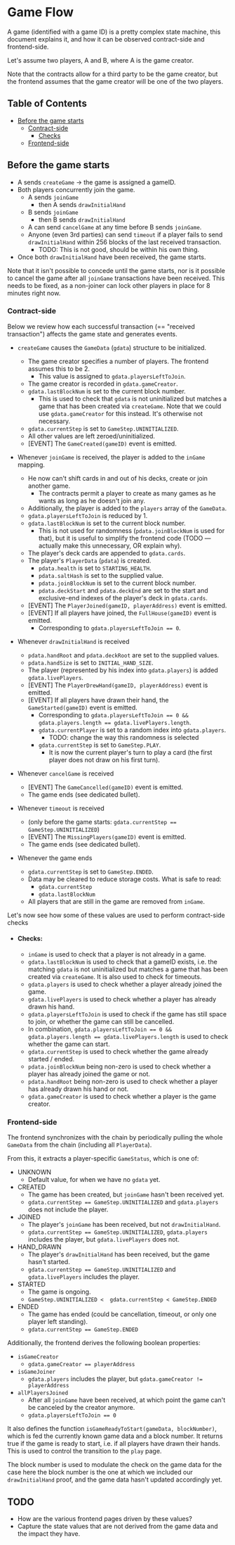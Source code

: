 # Game Flow

A game (identified with a game ID) is a pretty complex state machine, this document explains it,
and how it can be observed contract-side and frontend-side.

Let's assume two players, A and B, where A is the game creator.

Note that the contracts allow for a third party to be the game creator, but the frontend assumes
that the game creator will be one of the two players.

## Table of Contents

- [Before the game starts](#before-the-game-starts)
    - [Contract-side](#contract-side)
        - [Checks](#checks)
    - [Frontend-side](#frontend-side)

## Before the game starts

- A sends `createGame` → the game is assigned a gameID.
- Both players concurrently join the game.
  - A sends `joinGame`
      - then A sends `drawInitialHand`
  - B sends `joinGame`
      - then B sends `drawInitialHand`
  - A can send `cancelGame` at any time before B sends `joinGame`.
  - Anyone (even 3rd parties) can send `timeout` if a player fails to send `drawInitialHand` within
    256 blocks of the last received transaction.
      - TODO: This is not good, should be within his own thing. 
- Once both `drawInitialHand` have been received, the game starts.

Note that it isn't possible to concede until the game starts, nor is it possible to cancel the game
after all `joinGame` transactions have been received. This needs to be fixed, as a non-joiner
can lock other players in place for 8 minutes right now.

### Contract-side

Below we review how each successful transaction (== "received transaction") affects the game state
and generates events.

- `createGame` causes the `GameData` (`gdata`) structure to be initialized.
    - The game creator specifies a number of players. The frontend assumes this to be 2.
        - This value is assigned to `gdata.playersLeftToJoin`.
    - The game creator is recorded in `gdata.gameCreator`.
    - `gdata.lastBlockNum` is set to the current block number.
        - This is used to check that `gdata` is not uninitialized but matches a game that has been
          created via `createGame`. Note that we could use `gdata.gameCreator` for this instead.
          It's otherwise not necessary.
    - `gdata.currentStep` is set to `GameStep.UNINITIALIZED`.
    - All other values are left zeroed/uninitialized.
    - \[EVENT\] The `GameCreated(gameID)` event is emitted.


- Whenever `joinGame` is received, the player is added to the `inGame` mapping.
    - He now can't shift cards in and out of his decks, create or join another game.
        - The contracts permit a player to create as many games as he wants as long as he
          doesn't join any.
    - Additionally, the player is added to the `players` array of the `GameData`.
    - `gdata.playersLeftToJoin` is reduced by 1.
    - `gdata.lastBlockNum` is set to the current block number.
        - This is not used for randomness (`pdata.joinBlockNum` is used for that), but it is useful
          to simplify the frontend code (TODO — actually make this unnecessary, OR explain why).
    - The player's deck cards are appended to `gdata.cards`.
    - The player's `PlayerData` (`pdata`) is created.
        - `pdata.health` is set to `STARTING_HEALTH`.
        - `pdata.saltHash` is set to the supplied value.
        - `pdata.joinBlockNum` is set to the current block number.
        - `pdata.deckStart` and `pdata.deckEnd` are set to the start and exclusive-end indexes of
           the player's deck in `gdata.cards`.
    - \[EVENT\] The `PlayerJoined(gameID, playerAddress)` event is emitted.
    - \[EVENT\] If all players have joined, the `FullHouse(gameID)` event is emitted.
        - Corresponding to `gdata.playersLeftToJoin == 0`.


- Whenever `drawInitialHand` is received
    - `pdata.handRoot` and `pdata.deckRoot` are set to the supplied values.
    - `pdata.handSize` is set to `INITIAL_HAND_SIZE`.
    - The player (represented by his index into `gdata.players`) is added `gdata.livePlayers`.
    - \[EVENT\] The `PlayerDrewHand(gameID, playerAddress)` event is emitted.
    - \[EVENT\] If all players have drawn their hand, the `GameStarted(gameID)` event is emitted.
        - Corresponding to `gdata.playersLeftToJoin == 0 &&
          gdata.players.length == gdata.livePlayers.length`. 
        - `gdata.currentPlayer` is set to a random index into `gdata.players`.
            - TODO: change the way this randomness is selected
        - `gdata.currentStep` is set to `GameStep.PLAY`.
            - It is now the current player's turn to play a card (the first player does not draw on
              his first turn).


- Whenever `cancelGame` is received
    - \[EVENT\] The `GameCancelled(gameID)` event is emitted.
    - The game ends (see dedicated bullet).


- Whenever `timeout` is received
    - (only before the game starts: `gdata.currentStep == GameStep.UNINITIALIZED`)
    - \[EVENT\] The `MissingPlayers(gameID)` event is emitted.
    - The game ends (see dedicated bullet).


- Whenever the game ends
    - `gdata.currentStep` is set to `GameStep.ENDED`.
    - Data may be cleared to reduce storage costs. What is safe to read:
        - `gdata.currentStep`
        - `gdata.lastBlockNum`
    - All players that are still in the game are removed from `inGame`.

Let's now see how some of these values are used to perform contract-side checks

- #### Checks:
    - `inGame` is used to check that a player is not already in a game. 
    - `gdata.lastBlockNum` is used to check that a gameID exists, i.e. the matching `gdata` is not
      uninitialized but matches a game that has been created via `createGame`. It is also used to
      check for timeouts.
    - `gdata.players` is used to check whether a player already joined the game.
    - `gdata.livePlayers` is used to check whether a player has already drawn his hand.
    - `gdata.playersLeftToJoin` is used to check if the game has still space to join, or whether the
      game can still be cancelled.
    - In combination, `gdata.playersLeftToJoin == 0 && gdata.players.length ==
      gdata.livePlayers.length` is used to check whether the game can start.
    - `gdata.currentStep` is used to check whether the game already started / ended.
    - `pdata.joinBlockNum` being non-zero is used to check whether a player has already joined the
      game or not.
    - `pdata.handRoot` being non-zero is used to check whether a player has already drawn
      his hand or not.
    - `gdata.gameCreator` is used to check whether a player is the game creator.

### Frontend-side

The frontend synchronizes with the chain by periodically pulling the whole `GameData` from the chain
(including all `PlayerData`).

From this, it extracts a player-specific `GameStatus`, which is one of:

- UNKNOWN
    - Default value, for when we have no `gdata` yet.
- CREATED
    - The game has been created, but `joinGame` hasn't been received yet.
    - `gdata.currentStep == GameStep.UNINITIALIZED` and `gdata.players` does not include the player.
- JOINED
    - The player's `joinGame` has been received, but not `drawInitialHand`.
    - `gdata.currentStep == GameStep.UNINITIALIZED`, `gdata.players` includes the player, but
      `gdata.livePlayers` does not.
- HAND_DRAWN
    - The player's `drawInitialHand` has been received, but the game hasn't started.
    - `gdata.currentStep == GameStep.UNINITIALIZED` and `gdata.livePlayers` includes the player.
- STARTED
    - The game is ongoing. 
    - `GameStep.UNINITIALIZED <  gdata.currentStep < GameStep.ENDED`
- ENDED
    - The game has ended (could be cancellation, timeout, or only one player left standing).
    - `gdata.currentStep == GameStep.ENDED`

Additionally, the frontend derives the following boolean properties:

- `isGameCreator`
    - `gdata.gameCreator == playerAddress`
- `isGameJoiner`
    - `gdata.players` includes the player, but `gdata.gameCreator != playerAddress`
- `allPlayersJoined`
    - After all `joinGame` have been received, at which point the game can't be canceled by the
      creator anymore.
    - `gdata.playersLeftToJoin == 0`

It also defines the function `isGameReadyToStart(gameData, blockNumber)`, which is fed the currently
known game data and a block number. It returns true if the game is ready to start, i.e. if all
players have drawn their hands. This is used to control the transition to the `play` page.

The block number is used to modulate the check on the game data for the case here the block number
is the one at which we included our `drawInitialHand` proof, and the game data hasn't updated
accordingly yet.

## TODO

- How are the various frontend pages driven by these values?
- Capture the state values that are not derived from the game data and the impact they have.
